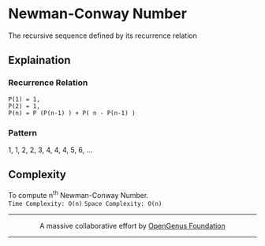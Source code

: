 # Newman-Conway Number 
The recursive sequence defined by its recurrence relation

## Explaination

### Recurrence Relation
`P(1) = 1,`  
`P(2) = 1,`  
`P(n) = P (P(n-1) ) + P( n - P(n-1) )`  

### Pattern
1, 1, 2, 2, 3, 4, 4, 4, 5, 6, ...

## Complexity
To compute n<sup>th</sup> Newman-Conway Number.  
`Time Complexity: O(n)`
`Space Complexity: O(n)`  

---
<p align="center">
	A massive collaborative effort by <a href="https://github.com/OpenGenus/cosmos">OpenGenus Foundation</a> 
</p>

---
